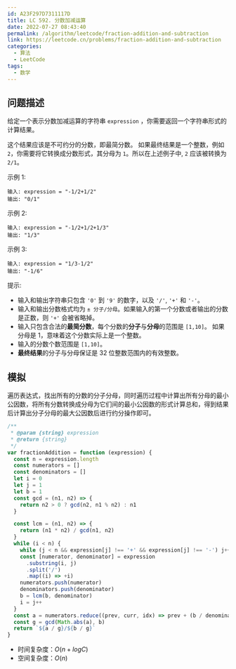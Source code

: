```yaml
---
id: A23F297D7311117D
title: LC 592. 分数加减运算
date: 2022-07-27 08:43:40
permalink: /algorithm/leetcode/fraction-addition-and-subtraction
link: https://leetcode.cn/problems/fraction-addition-and-subtraction
categories:
  - 算法
  - LeetCode
tags:
  - 数学
---
```


<Level :type='2'/>

## 问题描述

给定一个表示分数加减运算的字符串 `expression` ，你需要返回一个字符串形式的计算结果。

这个结果应该是不可约分的分数，即最简分数。 如果最终结果是一个整数，例如 `2`，你需要将它转换成分数形式，其分母为 `1`。所以在上述例子中, `2` 应该被转换为 `2/1`。

示例 1:

```text
输入: expression = "-1/2+1/2"
输出: "0/1"
```

示例 2:

```text
输入: expression = "-1/2+1/2+1/3"
输出: "1/3"
```

示例 3:

```text
输入: expression = "1/3-1/2"
输出: "-1/6"
```

提示:

- 输入和输出字符串只包含 `'0'` 到 `'9'` 的数字，以及 `'/'`, `'+'` 和 `'-'`。
- 输入和输出分数格式均为 `± 分子/分母`。如果输入的第一个分数或者输出的分数是正数，则 `'+'` 会被省略掉。
- 输入只包含合法的**最简分数**，每个分数的**分子**与**分母**的范围是 `[1,10]`。 如果分母是 1，意味着这个分数实际上是一个整数。
- 输入的分数个数范围是 `[1,10]`。
- **最终结果**的分子与分母保证是 32 位整数范围内的有效整数。

## 模拟

遍历表达式，找出所有的分数的分子分母，同时遍历过程中计算出所有分母的最小公因数，将所有分数转换成分母为它们间的最小公因数的形式计算总和，得到结果后计算出分子分母的最大公因数后进行约分操作即可。

```javascript
/**
 * @param {string} expression
 * @return {string}
 */
var fractionAddition = function (expression) {
  const n = expression.length
  const numerators = []
  const denominators = []
  let i = 0
  let j = 1
  let b = 1
  const gcd = (n1, n2) => {
    return n2 > 0 ? gcd(n2, n1 % n2) : n1
  }

  const lcm = (n1, n2) => {
    return (n1 * n2) / gcd(n1, n2)
  }
  while (i < n) {
    while (j < n && expression[j] !== '+' && expression[j] !== '-') j++
    const [numerator, denominator] = expression
      .substring(i, j)
      .split('/')
      .map((i) => +i)
    numerators.push(numerator)
    denominators.push(denominator)
    b = lcm(b, denominator)
    i = j++
  }
  const a = numerators.reduce((prev, curr, idx) => prev + (b / denominators[idx]) * curr, 0)
  const g = gcd(Math.abs(a), b)
  return `${a / g}/${b / g}`
}
```

- 时间复杂度：$O(n + log C)$
- 空间复杂度：$O(n)$
